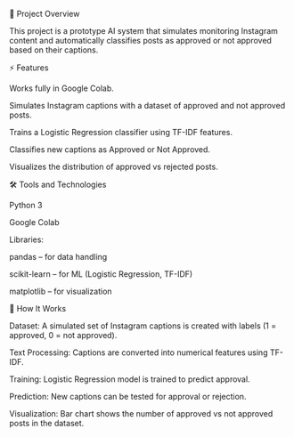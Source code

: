 📌 Project Overview

This project is a prototype AI system that simulates monitoring Instagram content and automatically classifies posts as approved or not approved based on their captions.

⚡ Features

Works fully in Google Colab.

Simulates Instagram captions with a dataset of approved and not approved posts.

Trains a Logistic Regression classifier using TF-IDF features.

Classifies new captions as Approved or Not Approved.

Visualizes the distribution of approved vs rejected posts.

🛠 Tools and Technologies

Python 3

Google Colab

Libraries:

pandas – for data handling

scikit-learn – for ML (Logistic Regression, TF-IDF)

matplotlib – for visualization

📝 How It Works

Dataset: A simulated set of Instagram captions is created with labels (1 = approved, 0 = not approved).

Text Processing: Captions are converted into numerical features using TF-IDF.

Training: Logistic Regression model is trained to predict approval.

Prediction: New captions can be tested for approval or rejection.

Visualization: Bar chart shows the number of approved vs not approved posts in the dataset.

